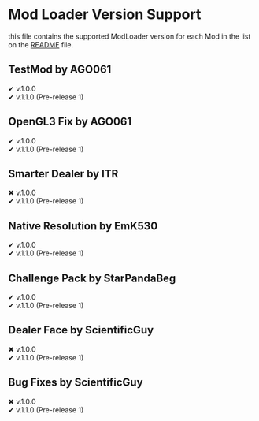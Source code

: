 # Mod Loader Version Support
this file contains the supported ModLoader version for each Mod in the list on the [README](README.md) file.

## TestMod by AGO061
✔ v.1.0.0\
✔ v.1.1.0 (Pre-release 1)

## OpenGL3 Fix by AGO061
✔ v.1.0.0\
✔ v.1.1.0 (Pre-release 1)

## Smarter Dealer by ITR
✖ v.1.0.0\
✔ v.1.1.0 (Pre-release 1)

## Native Resolution by EmK530
✔ v.1.0.0\
✔ v.1.1.0 (Pre-release 1)
## Challenge Pack by StarPandaBeg
✔ v.1.0.0\
✔ v.1.1.0 (Pre-release 1)
## Dealer Face by ScientificGuy
✖ v.1.0.0\
✔ v.1.1.0 (Pre-release 1)
## Bug Fixes by ScientificGuy
✖ v.1.0.0\
✔ v.1.1.0 (Pre-release 1)
